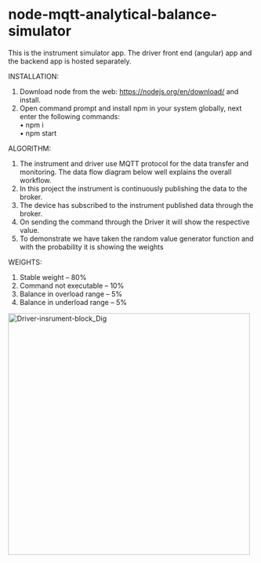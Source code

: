 # node-mqtt-analytical-balance-simulator
This is the instrument simulator app. The driver front end (angular) app and the backend app is hosted separately.

INSTALLATION:
1.	Download node from the web: https://nodejs.org/en/download/ and install.
2.	Open command prompt and install npm in your system globally, next enter the following commands:<br />
•	npm i<br />
•	npm start<br />


ALGORITHM:
1.	The instrument and driver use MQTT protocol for the data transfer and monitoring. The data flow diagram below well explains the overall workflow.
2.	In this project the instrument is continuously publishing the data to the broker.
3.	The device has subscribed to the instrument published data through the broker.
4.	On sending the command through the Driver it will show the respective value.
5.	To demonstrate we have taken the random value generator function and with the probability it is showing the weights


WEIGHTS:
1.	Stable weight – 80%<br />
2.	Command not executable – 10%<br />
3.	Balance in overload range – 5%<br />
4.	Balance in underload range – 5%<br />
 
 <img width="493" alt="Driver-insrument-block_Dig" src="https://user-images.githubusercontent.com/53856363/183771555-fe4cf56c-45bf-4825-9fd0-556b8af09e58.png">
